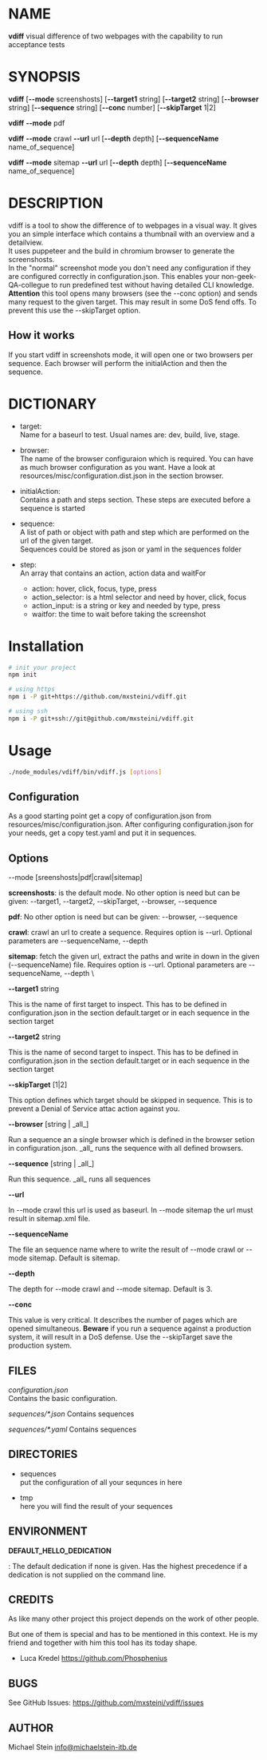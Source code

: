 # NAME

**vdiff** visual difference of two webpages with the capability to run acceptance tests

# SYNOPSIS

**vdiff** [**--mode** screenshosts] [**--target1** string] [**--target2** string] [**--browser** string] [**--sequence** string] [**--conc** number] [**--skipTarget** 1|2]

**vdiff** **--mode** pdf

**vdiff** **--mode** crawl **--url** url [**--depth** depth] [**--sequenceName** name_of_sequence]

**vdiff** **--mode** sitemap **--url** url [**--depth** depth] [**--sequenceName** name_of_sequence]

# DESCRIPTION

vdiff is a tool to show the difference of to webpages in a visual way. It gives you an simple interface which contains a thumbnail with an overview and a detailview. \
It uses puppeteer and the build in chromium browser to generate the screenshosts. \
In the "normal" screenshot mode you don't need any configuration if they are configured correctly in configuration.json. This enables your non-geek-QA-collegue to run predefined test without having detailed CLI knowledge.\
**Attention** this tool opens many browsers (see the --conc option) and sends many request to the given target. This may result in some DoS fend offs. To prevent this use the --skipTarget option.

## How it works

If you start vdiff in screenshots mode, it will open one or two browsers per sequence. Each browser will perform the initialAction and then the sequence.

# DICTIONARY

* target: \
Name for a baseurl to test. Usual names are: dev, build, live, stage.
  
* browser: \
The name of the browser configuraion which is required. You can have as much browser configuration as you want. Have a look at resources/misc/configuration.dist.json in the section browser.

* initialAction: \
Contains a path and steps section. These steps are executed before a sequence is started

* sequence: \
A list of path or object with path and step which are performed on the url of the given target. \
  Sequences could be stored as json or yaml in the sequences folder
  
* step: \
An array that contains an action, action data and waitFor
  * action: hover, click, focus, type, press
  * action_selector: is a html selector and need by hover, click, focus
  * action_input: is a string or key and needed by type, press
  * waitfor: the time to wait before taking the screenshot 

# Installation
```bash
# init your project
npm init

# using https
npm i -P git+https://github.com/mxsteini/vdiff.git

# using ssh
npm i -P git+ssh://git@github.com/mxsteini/vdiff.git
```

# Usage
```bash
./node_modules/vdiff/bin/vdiff.js [options]
```

## Configuration
As a good starting point get a copy of configuration.json from resources/misc/configuration.json.
After configuring configuration.json for your needs, get a copy test.yaml and put it in sequences.

## Options

--mode [sreenshosts|pdf|crawl|sitemap]

**screenshosts**: is the default mode. No other option is need but can be given: --target1, --target2, --skipTarget, --browser, --sequence

**pdf**: No other option is need but can be given: --browser, --sequence

**crawl**: crawl an url to create a sequence. Requires option is --url. Optional parameters are --sequenceName, --depth

**sitemap**: fetch the given url, extract the paths and write in down in the given (--sequenceName) file. Requires option is --url. Optional parameters are --sequenceName, --depth \

**--target1** string

This is the name of first target to inspect. This has to be defined in configuration.json in the section default.target or in each sequence in the section target 

**--target2** string

This is the name of second target to inspect. This has to be defined in configuration.json in the section default.target or in each sequence in the section target

**--skipTarget** [1|2]

This option defines which target should be skipped in sequence. This is to prevent a Denial of Service attac action against you. 

**--browser** [string | \_all_]

Run a sequence an a single browser which is defined in the browser setion in configuration.json. \_all_ runs the sequence with all defined browsers.  

**--sequence** [string | \_all_]

Run this sequence. \_all_ runs all sequences

**--url**

In --mode crawl this url is used as baseurl. In --mode sitemap the url must result in sitemap.xml file.

**--sequenceName**

The file an sequence name where to write the result of --mode crawl or --mode sitemap. Default is sitemap.

**--depth**

The depth for --mode crawl and --mode sitemap. Default is 3.

**--conc**

This value is very critical. It describes the number of pages which are opened simultaneous. **Beware** if you run a sequence against a production system, it will result in a DoS defense. Use the --skipTarget save the production system.

## FILES

*configuration.json*\
Contains the basic configuration. 

*sequences/\*.json*
Contains sequences

*sequences/\*.yaml*
Contains sequences

## DIRECTORIES

* sequences \
put the configuration of all your sequnces in here
  
* tmp \
here you will find the result of your sequences

## ENVIRONMENT

**DEFAULT_HELLO_DEDICATION**

:   The default dedication if none is given. Has the highest precedence
if a dedication is not supplied on the command line.

## CREDITS

As like many other project this project depends on the work of other people.

But one of them is special and has to be mentioned in this context. He is my friend and together with him this tool has its today shape.

* Luca Kredel <https://github.com/Phosphenius>


## BUGS

See GitHub Issues: <https://github.com/mxsteini/vdiff/issues>

## AUTHOR

Michael Stein <info@michaelstein-itb.de>

